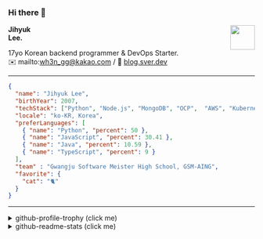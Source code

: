 ### Hi there 👋
<img src="https://github.githubassets.com/images/mona-loading-default.gif" width="50px" align="right">
</a>

**Jihyuk\
Lee.**

17yo Korean backend programmer & DevOps Starter.\
✉️ mailto:wh3n_gg@kakao.com
/ 
🔗 [blog.sver.dev](https://blog.sver.dev)

---

```json
{
  "name": "Jihyuk Lee",
  "birthYear": 2007,
  "techStack": ["Python", "Node.js", "MongoDB", "OCP",  "AWS", "Kubernetes"],
  "locale": "ko-KR, Korea",
  "preferLanguages": [
    { "name": "Python", "percent": 50 },
    { "name": "JavaScript", "percent": 30.41 },
    { "name": "Java", "percent": 10.59 },
    { "name": "TypeScript", "percent": 9 }
  ],
  "team" : "Gwangju Software Meister High School, GSM-AING",
  "favorite": {
    "cat": "🐈"
  }
}
```
---
<details>
  <summary>github-profile-trophy (click me)</summary>
  
![](https://github-profile-trophy.vercel.app/?username=withJihyuk&row=1&column=8&theme=nord)
  
</details>
<details>
  <summary>github-readme-stats (click me)</summary>
  
<!--START_SECTION:waka-->
![Code Time](http://img.shields.io/badge/Code%20Time-276%20hrs%2033%20mins-blue)

![Lines of code](https://img.shields.io/badge/%EC%A0%80%EB%8A%94%20%EC%97%AC%ED%83%9C%EA%B9%8C%EC%A7%80%20-202.4%20thousand%20%EC%A4%84%EC%9D%98%20%EC%BD%94%EB%93%9C%EB%A5%BC%20%EC%9E%91%EC%84%B1%ED%96%88%EC%96%B4%EC%9A%94.-blue)

**저는 저녁형 인간이에요. 🦉** 

```text
🌞 아침                     50 commits          ███░░░░░░░░░░░░░░░░░░░░░░   12.22 % 
🌆 낮　                     104 commits         ██████░░░░░░░░░░░░░░░░░░░   25.43 % 
🌃 저녁                     179 commits         ███████████░░░░░░░░░░░░░░   43.77 % 
🌙 밤　                     76 commits          █████░░░░░░░░░░░░░░░░░░░░   18.58 % 
```


📊 **저는 이번주를 이렇게 시간을 보냈어요.** 

```text
🕑︎ Timezone: Asia/Seoul

💬 프로그래밍 언어들: 
TypeScript               1 hr 22 mins        █████████████████░░░░░░░░   68.33 % 
Other                    9 mins              ██░░░░░░░░░░░░░░░░░░░░░░░   07.76 % 
Bash                     7 mins              ██░░░░░░░░░░░░░░░░░░░░░░░   06.12 % 
CSS                      6 mins              █░░░░░░░░░░░░░░░░░░░░░░░░   05.64 % 
PHP                      5 mins              █░░░░░░░░░░░░░░░░░░░░░░░░   04.77 % 

🔥 에디터들: 
VS Code                  2 hrs               █████████████████████████   100.00 % 

💻 운영 체제들: 
Windows                  2 hrs               █████████████████████████   100.00 % 
```


 Last Updated on 16/03/2024 18:39:25 UTC
<!--END_SECTION:waka-->

</details>

</div>

